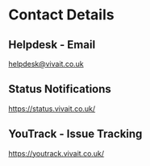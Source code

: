 # Contact Details

## Helpdesk - Email
[helpdesk@vivait.co.uk](mailto:helpdesk@vivait.co.uk)

## Status Notifications
https://status.vivait.co.uk/

## YouTrack - Issue Tracking
https://youtrack.vivait.co.uk/
